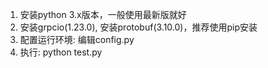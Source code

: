 1. 安装python 3.x版本，一般使用最新版就好
2. 安装grpcio(1.23.0), 安装protobuf(3.10.0)，推荐使用pip安装
3. 配置运行环境: 编辑config.py
3. 执行: python test.py

